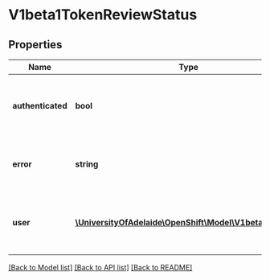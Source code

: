 # V1beta1TokenReviewStatus

## Properties
Name | Type | Description | Notes
------------ | ------------- | ------------- | -------------
**authenticated** | **bool** | Authenticated indicates that the token was associated with a known user. | [optional] 
**error** | **string** | Error indicates that the token couldn&#39;t be checked | [optional] 
**user** | [**\UniversityOfAdelaide\OpenShift\Model\V1beta1UserInfo**](V1beta1UserInfo.md) | User is the UserInfo associated with the provided token. | [optional] 

[[Back to Model list]](../README.md#documentation-for-models) [[Back to API list]](../README.md#documentation-for-api-endpoints) [[Back to README]](../README.md)



